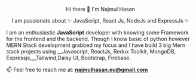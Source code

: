 <p align="center">Hi there 👋 I'm Najmul Hasan</p>
<p align="center">I am passionate about ✨ JavaScript, React Js, NodeJs and ExpressJs ✨</p>

I am an enthusiastic __JavaScript__ developer with knowing some Framework for the frontend and the backend. 
Though I know basic of python however MERN Stack development grabbed my focus and I have build 3 big Mern stack projects using __Javascript, ReactJs, Redux Toolkit,  MongoDB, Expressjs,__Tailwind,Daisy UI, Bootstrap, Firebase.


📫 Feel free to reach me at:  **najmulhasan.eu@gmail.com**
<!--
**nhnajmul17/nhnajmul17** is a ✨ _special_ ✨ repository because its `README.md` (this file) appears on your GitHub profile.
<p align="center">I am passionate about JavaScript, React Js,NodeJs, ExpressJs</p>

Here are some ideas to get you started:

- 🔭 I’m currently working on ...
- 🌱 I’m currently learning ...
- 👯 I’m looking to collaborate on ...
- 🤔 I’m looking for help with ...
- 💬 Ask me about ...
- 📫 How to reach me: ...
- 😄 Pronouns: ...
- ⚡ Fun fact: ...
-->

